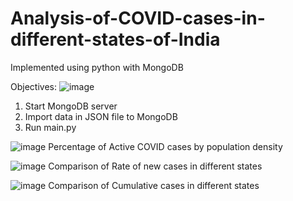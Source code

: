 # Analysis-of-COVID-cases-in-different-states-of-India

Implemented using python with MongoDB

Objectives:
![image](https://user-images.githubusercontent.com/7759342/123507424-e0c68380-d686-11eb-9990-fce6bfd040da.png)


1. Start MongoDB server
2. Import data in JSON file to MongoDB
3. Run main.py

![image](https://user-images.githubusercontent.com/7759342/123507701-76164780-d688-11eb-9f4e-7dcf9a479ac3.png)
 Percentage of Active COVID cases by population density  
 
 ![image](https://user-images.githubusercontent.com/7759342/123507711-934b1600-d688-11eb-9cb4-5f8717d58bec.png)
Comparison of Rate of new cases in different states  

![image](https://user-images.githubusercontent.com/7759342/123507728-af4eb780-d688-11eb-8521-110fba175ffc.png)
Comparison of Cumulative cases in different states  

